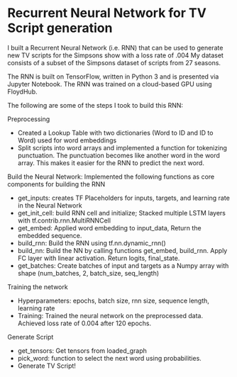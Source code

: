 # Recurrent Neural Network for TV Script generation

I built a Recurrent Neural Network (i.e. RNN) that can be used to generate new TV scripts for the Simpsons show with a loss rate of .004 My dataset consists of a subset of the Simpsons dataset of scripts from 27 seasons.

The RNN is built on TensorFlow, written in Python 3 and is presented via Jupyter Notebook. The RNN was trained on a cloud-based GPU using FloydHub. 


The following are some of the steps I took to build this RNN:

Preprocessing
- Created a Lookup Table with two dictionaries (Word to ID and ID to Word) used for word embeddings
- Split scripts into word arrays and implemented a function for tokenizing punctuation. The punctuation becomes like another word in the word array. This makes it easier for the RNN to predict the next word. 

Build the Neural Network: Implemented the following functions as core components for building the RNN
- get_inputs: creates TF Placeholders for inputs, targets, and learning rate in the Neural Network
- get_init_cell: build RNN cell and initialize; Stacked multiple LSTM layers with tf.contrib.rnn.MultiRNNCell
- get_embed: Applied word embedding to input_data, Return the embedded sequence.
- build_rnn: Build the RNN using tf.nn.dynamic_rnn()
- build_nn: Build the NN by calling functions get_embed, build_rnn. Apply FC layer with linear activation. Return logits, final_state.
- get_batches: Create batches of input and targets as a Numpy array with shape (num_batches, 2, batch_size, seq_length)

Training the network
- Hyperparameters: epochs, batch size, rnn size, sequence length, learning rate
- Training: Trained the neural network on the preprocessed data. Achieved loss rate of 0.004 after 120 epochs. 

Generate Script
- get_tensors: Get tensors from loaded_graph
- pick_word: function to select the next word using probabilities.
- Generate TV Script!
